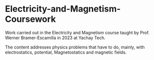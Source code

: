 # Electricity-and-Magnetism-Coursework
Work carried out in the Electricity and Magnetism course taught by Prof. Werner Bramer-Escamilla in 2023 at Yachay Tech.  

The content addresses physics problems that have to do, mainly, with electrostatics, potential, Magnetostatics and magnetic fields.
